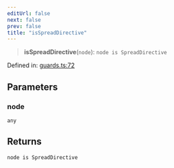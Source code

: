 ```yaml
---
editUrl: false
next: false
prev: false
title: "isSpreadDirective"
---
```


> **isSpreadDirective**(`node`): `node is SpreadDirective`

Defined in: [guards.ts:72](https://github.com/rcs-agents/rcs-lang/blob/96f7bb5710555321ae9695be4004d52239e42e7e/packages/ast/src/guards.ts#L72)

## Parameters

### node

`any`

## Returns

`node is SpreadDirective`
